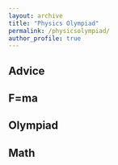 ```yaml
---
layout: archive
title: "Physics Olympiad"
permalink: /physicsolympiad/
author_profile: true
---
```


## Advice

## F=ma

## Olympiad

## Math

